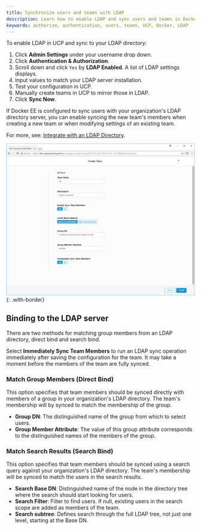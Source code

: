 ```yaml
---
title: Synchronize users and teams with LDAP
description: Learn how to enable LDAP and sync users and teams in Docker Universal Control Plane.
keywords: authorize, authentication, users, teams, UCP, Docker, LDAP
---
```


To enable LDAP in UCP and sync to your LDAP directory:

1. Click **Admin Settings** under your username drop down.
2. Click **Authentication & Authorization**.
3. Scroll down and click `Yes` by **LDAP Enabled**. A list of LDAP settings displays.
4. Input values to match your LDAP server installation.
5. Test your configuration in UCP.
6. Manually create teams in UCP to mirror those in LDAP.
6. Click **Sync Now**.

If Docker EE is configured to sync users with your organization's LDAP directory
server, you can enable syncing the new team's members when creating a new team
or when modifying settings of an existing team.

For more, see: [Integrate with an LDAP Directory](../admin/configure/external-auth/index.md).

![](../images/create-and-manage-teams-5.png){: .with-border}

## Binding to the LDAP server

There are two methods for matching group members from an LDAP directory, direct
bind and search bind.

Select **Immediately Sync Team Members** to run an LDAP sync operation
immediately after saving the configuration for the team. It may take a moment
before the members of the team are fully synced.

### Match Group Members (Direct Bind)

This option specifies that team members should be synced directly with members
of a group in your organization's LDAP directory. The team's membership will by
synced to match the membership of the group.

- **Group DN**: The distinguished name of the group from which to select users.
- **Group Member Attribute**: The value of this group attribute corresponds to
  the distinguished names of the members of the group.


### Match Search Results (Search Bind)

This option specifies that team members should be synced using a search query
against your organization's LDAP directory. The team's membership will be
synced to match the users in the search results.

- **Search Base DN**: Distinguished name of the node in the directory tree where
  the search should start looking for users.
- **Search Filter**: Filter to find users. If null, existing users in the search
  scope are added as members of the team.
- **Search subtree**: Defines search through the full LDAP tree, not just one
  level, starting at the Base DN.
